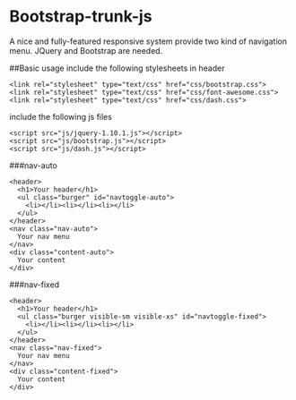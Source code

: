 Bootstrap-trunk-js
==================

A nice and fully-featured responsive system provide two kind of navigation menu.
JQuery and Bootstrap are needed.

##Basic usage
include the following stylesheets in header
```
<link rel="stylesheet" type="text/css" href="css/bootstrap.css">
<link rel="stylesheet" type="text/css" href="css/font-awesome.css">
<link rel="stylesheet" type="text/css" href="css/dash.css">
```
include the following js files
```
<script src="js/jquery-1.10.1.js"></script>
<script src="js/bootstrap.js"></script>
<script src="js/dash.js"></script>
```

###nav-auto
```
<header>
  <h1>Your header</h1>
  <ul class="burger" id="navtoggle-auto">
    <li></li><li></li><li></li>
  </ul>
</header>
<nav class="nav-auto">
  Your nav menu
</nav>
<div class="content-auto">
  Your content
</div>
```
###nav-fixed
```
<header>
  <h1>Your header</h1>
  <ul class="burger visible-sm visible-xs" id="navtoggle-fixed">
    <li></li><li></li><li></li>
  </ul>
</header>
<nav class="nav-fixed">
  Your nav menu
</nav>
<div class="content-fixed">
  Your content
</div>
```

